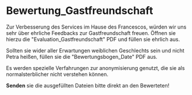 # Bewertung_Gastfreundschaft
Zur Verbesserung des Services im Hause des Francescos, würden wir uns sehr über ehrliche Feedbacks zur Gastfreundschaft freuen.
Öffnen sie hierzu die "Evaluation_Gastfreundschaft" PDF und füllen sie ehrlich aus. 

Sollten sie wider aller Erwartungen weiblichen Geschlechts sein und nicht Petra heißen, füllen sie die "Bewertungsbogen_Date" PDF aus.

Es werden spezielle Verfahrungen zur anonymisierung genutzt, die sie als normalsterblicher nicht verstehen können.

$\textbf{Senden}$ sie die ausgefüllten Dateien bitte direkt an den Bewerteten!
